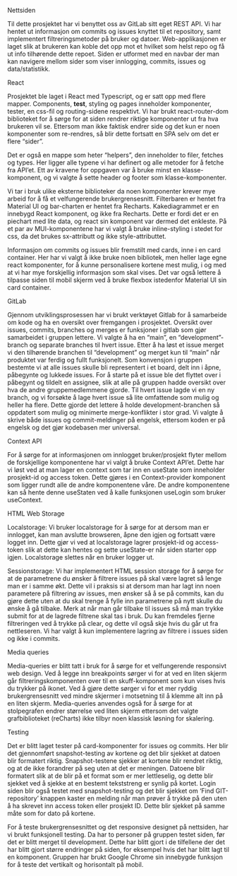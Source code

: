 Nettsiden

Til dette prosjektet har vi benyttet oss av GitLab sitt eget REST API. Vi har hentet ut informasjon om commits og issues knyttet til et repository, samt implementert filtreringsmetoder på bruker og datoer. Web-applikasjonen er laget slik at brukeren kan koble det opp mot et hvilket som helst repo og få ut info tilhørende dette repoet. Siden er utformet med en navbar der man kan navigere mellom sider som viser innlogging, commits, issues og data/statistikk. 

React

Prosjektet ble laget i React med Typescript, og er satt opp med flere mapper. Components, __test__, styling og pages inneholder komponenter, tester, en  css-fil og routing-sidene respektivt. Vi har brukt react-router-dom biblioteket for å sørge for at siden rendrer riktige komponenter ut fra hva brukeren vil se. Ettersom man ikke faktisk endrer side og det kun er noen komponenter som re-rendres, så blir dette fortsatt en SPA selv om det er flere “sider”.

Det er også en mappe som heter “helpers”, den inneholder to filer, fetches og types. Her ligger alle typene vi har definert og alle metoder for å fetche fra API’et. Ett av kravene for oppgaven var å bruke minst en klasse-komponent, og vi valgte å sette header og footer som klasse-komponenter. 

Vi tar i bruk ulike eksterne biblioteker da noen komponenter krever mye arbeid for å få et velfungerende brukergrensesnitt. Filterbaren er hentet fra Material UI og bar-charten er hentet fra Recharts. Kakediagrammet er en innebygd React komponent, og ikke fra Recharts. Dette er fordi det er en piechart med lite data, og react sin komponent var dermed det enkleste. På et par av MUI-komponentene har vi valgt å bruke inline-styling i stedet for css, da det brukes sx-attributt og ikke style-attributtet.

Informasjon om commits og issues blir fremstilt med cards, inne i en card container. Her har vi valgt å ikke bruke noen bibliotek, men heller lage egne react komponenter, for å kunne personalisere kortene mest mulig, i og med at vi har mye forskjellig informasjon som skal vises. Det var også lettere å tilpasse siden til mobil skjerm ved å bruke flexbox istedenfor Material UI sin card container. 

GitLab

Gjennom utviklingsprosessen har vi brukt verktøyet Gitlab for å samarbeide om kode og ha en oversikt over fremgangen i prosjektet. Oversikt over issues, commits, branches og merges er funksjoner i gitlab som gjør samarbeidet i gruppen lettere. Vi valgte å ha en “main”, en “development”-branch og separate branches til hvert issue. Etter å ha løst et issue merget vi den tilhørende branchen til “development” og merget kun til “main” når produktet var ferdig og fullt funksjonelt. Som konvensjon i gruppen bestemte vi at alle issues skulle bli representert i et board, delt inn i åpne, påbegynte og lukkede issues. For å starte på et issue ble det flyttet over i påbegynt og tildelt en assignee, slik at alle på gruppen hadde oversikt over hva de andre gruppemedlemmene gjorde. Til hvert issue lagde vi en ny branch, og vi forsøkte å lage hvert issue så lite omfattende som mulig og heller ha flere. Dette gjorde det lettere å holde development-branchen så oppdatert som mulig og minimerte merge-konflikter i stor grad. Vi valgte å skrive både issues og commit-meldinger på engelsk, ettersom koden er på engelsk og det gjør kodebasen mer universal. 

Context API

For å sørge for at informasjonen om innlogget bruker/prosjekt flyter mellom de forskjellige komponentene har vi valgt å bruke Context API’et. Dette har vi løst ved at man lager en context som tar inn en useState som inneholder prosjekt-id og access token. Dette gjøres i en Context-provider komponent som ligger rundt alle de andre komponentene våre. De andre komponentene kan så hente denne useStaten ved å kalle funksjonen useLogin som bruker useContext. 

HTML Web Storage

Localstorage: Vi bruker localstorage for å sørge for at dersom man er innlogget, kan man avslutte browseren, åpne den igjen og fortsatt være logget inn. Dette gjør vi ved at localstorage lagrer prosjekt-id og access-token slik at dette kan hentes og sette useState-er når siden starter opp igjen. Localstorage slettes når en bruker logger ut.

Sessionstorage: Vi har implementert HTML session storage for å sørge for at de parametrene du ønsker å filtrere issues på skal være lagret så lenge man er i samme økt. Dette vil i praksis si at dersom man har lagt inn noen parametere på filtrering av issues, men ønsker så å se på commits, kan du gjøre dette uten at du skal trenge å fylle inn parametrene på nytt skulle du ønske å gå tilbake. Merk at når man går tilbake til issues så må man trykke submit for at de lagrede filtrene skal tas i bruk. Du kan fremdeles fjerne filtreringen ved å trykke på clear, og dette vil også skje hvis du går ut fra nettleseren. Vi har valgt å kun implementere lagring av filtrere i issues siden og ikke i commits.

Media queries

Media-queries er blitt tatt i bruk for å sørge for et velfungerende responsivt web design. Ved å legge inn breakpoints sørger vi for at ved en liten skjerm går filtreringskomponenten over til en skuff-komponent som kun vises hvis du trykker på ikonet. Ved å gjøre dette sørger vi for et mer ryddig brukergrensesnitt ved mindre skjermer i motsetning til å klemme alt inn på en liten skjerm. Media-queries anvendes også for å sørge for at stolpegrafen endrer størrelse ved liten skjerm ettersom det valgte grafbiblioteket (reCharts) ikke tilbyr noen klassisk løsning for skalering.
 
Testing

Det er blitt laget tester på card-komponenter for issues og commits. Her blir det gjennomført snapshot-testing av kortene og det blir sjekket at datoen blir formatert riktig. Snapshot-testene sjekker at kortene blir rendret riktig, og at de ikke forandrer på seg uten at det er meningen. Datoene blir formatert slik at de blir på et format som er mer lettleselig, og dette blir sjekket ved å sjekke at en bestemt tekststreng er synlig på kortet. Login siden blir også testet med snapshot-testing og det blir sjekket om ‘Find GIT-repository’ knappen kaster en melding når man prøver å trykke på den uten å ha skrevet inn access token eller prosjekt ID. Dette blir sjekket på samme måte som for dato på kortene. 

For å teste brukergrensesnittet og det responsive designet på nettsiden, har vi brukt funksjonell testing. Da har to personer på gruppen testet siden, før det er blitt merget til development. Dette har blitt gjort i de tilfellene der det har blitt gjort større endringer på siden, for eksempel hvis det har blitt lagt til en komponent. Gruppen har brukt Google Chrome sin innebygde funksjon for å teste det vertikalt og horisontalt på mobil. 

